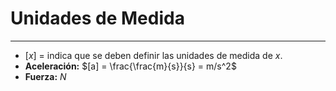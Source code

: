 # Unidades de Medida
***
- $[x]$ = indica que se deben definir las unidades de medida de $x$.
- **Aceleración:** $[a] = \frac{\frac{m}{s}}{s} = m/s^2$
- **Fuerza:** $N$ 


